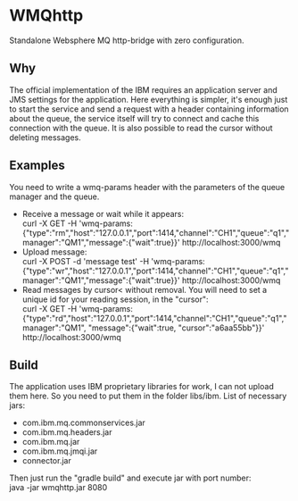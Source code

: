 # WMQhttp
Standalone Websphere MQ http-bridge with zero configuration.

## Why
The official implementation of the IBM requires an application
 server and JMS settings for the application. 
 Here everything is simpler, it's enough just to start the 
 service and send a request with a header containing 
 information about the queue, the service itself will try 
 to connect and cache this connection with the queue. 
 It is also possible to read the cursor without deleting 
 messages.
 
## Examples
You need to write a wmq-params header with the parameters 
of the queue manager and the queue.  
- Receive a message or wait while it appears:  
curl -X GET -H 'wmq-params: {"type":"rm","host":"127.0.0.1","port":1414,"channel":"CH1","queue":"q1","manager":"QM1","message":{"wait":true}}' http://localhost:3000/wmq
- Upload message:  
curl -X POST -d 'message test' -H 'wmq-params: {"type":"wr","host":"127.0.0.1","port":1414,"channel":"CH1","queue":"q1","manager":"QM1","message":{"wait":true}}' http://localhost:3000/wmq
- Read messages by cursor< without removal. You will need to set
 a unique id for your reading session, in the "cursor":  
curl -X GET -H 'wmq-params: {"type":"rd","host":"127.0.0.1","port":1414,"channel":"CH1","queue":"q1","manager":"QM1", "message":{"wait":true, "cursor":"a6aa55bb"}}' http://localhost:3000/wmq

 
## Build
The application uses IBM proprietary libraries for work, I can 
not upload them here. So you need to put them in the folder 
libs/ibm. List of necessary jars:
- com.ibm.mq.commonservices.jar
- com.ibm.mq.headers.jar
- com.ibm.mq.jar
- com.ibm.mq.jmqi.jar
- connector.jar  

Then just run the "gradle build" and execute jar with port number:  
java -jar wmqhttp.jar 8080